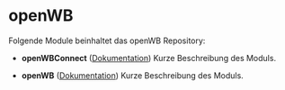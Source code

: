 # openWB

Folgende Module beinhaltet das openWB Repository:

- __openWBConnect__ ([Dokumentation](openWBConnect))
	Kurze Beschreibung des Moduls.

- __openWB__ ([Dokumentation](openWB))
	Kurze Beschreibung des Moduls.
